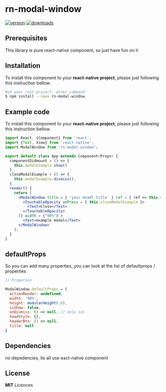 # rn-modal-window

[![version](https://img.shields.io/npm/v/rn-modal-window.svg)](https://www.npmjs.com/package/rn-modal-window)
[![downloads](https://img.shields.io/npm/dy/rn-modal-window.svg)](https://www.npmjs.com/package/rn-modal-window)

## Prerequisites

This library is pure react-native component, so just have fun on it

## Installation

To install this component to your **react-native project**, please just following this instruction bellow.
```bash
#on your root project, enter command
$ npm install --save rn-modal-window

```

## Example code

To install this component to your **react-native project**, please just following this instruction bellow.
```jsx
import React, {Component} from 'react';
import {Text, View} from 'react-native';
import ModalWindow from "rn-modal-window";

export default class App extends Component<Props> {
  componentDidmount = () => {
    this.modalExample.show()
  }
  closeModalExample = () => {
    this.modalExample.dismiss();
  }
  render() {
    return (
      <ModalWindow title = { 'your moadl title' } ref = { ref => this.modalExample = ref }       actionRender = {() => (
        <TouchableOpacity onPress = { this.closeModalExample }>
          <Text>Close</Text>
        </TouchableOpacity>
      )} width = {"90%"} >
        <Text>example modal</Text>
      </ModalWindow>
    );
  }
}

```


## defaultProps

So you can add many properties, you can look at the list of defaultprops / properties

```jsx
// Propeties 

ModalWindow.defaultProps = {
  actionRender: undefined,
  width: '90%',
  height: modularHeight(.6),
  isShow: false,
  onDismiss: () => null, // only ios
  headStyle: {},
  headerBtn: () => null,
  title: null
}

```

## Dependencies

no depedencies, its all use eact-native component

## License

**MIT** Licences
